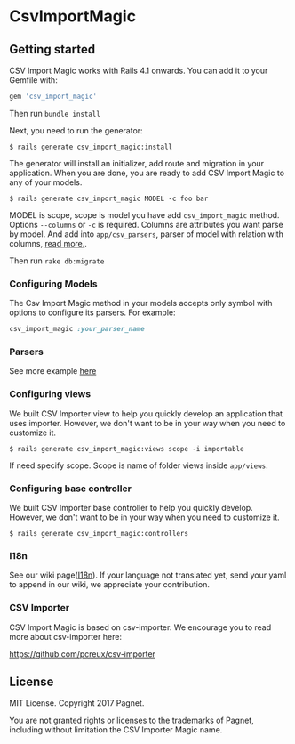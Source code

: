 # CsvImportMagic

## Getting started

CSV Import Magic works with Rails 4.1 onwards. You can add it to your Gemfile with:

```ruby
gem 'csv_import_magic'
```

Then run `bundle install`

Next, you need to run the generator:

```console
$ rails generate csv_import_magic:install
```

The generator will install an initializer, add route and migration in your application. When you are done, you are ready to add CSV Import Magic to any of your models.

```console
$ rails generate csv_import_magic MODEL -c foo bar
```

MODEL is scope, scope is model you have add `csv_import_magic` method.
Options `--columns` or `-c` is required.
Columns are attributes you want parse by model.
And add into `app/csv_parsers`, parser of model with relation with columns, [read more.](#configuring-models).

Then run `rake db:migrate`

### Configuring Models

The Csv Import Magic method in your models accepts only symbol with options to configure its parsers. For example:

```ruby
csv_import_magic :your_parser_name
```

### Parsers

See more example [here](https://github.com/pcreux/csv-importer#usage-tldr)

### Configuring views

We built CSV Importer view to help you quickly develop an application that uses importer.
However, we don't want to be in your way when you need to customize it.

```console
$ rails generate csv_import_magic:views scope -i importable
```

If need specify scope.
Scope is name of folder views inside `app/views`.

### Configuring base controller

We built CSV Importer base controller to help you quickly develop.
However, we don't want to be in your way when you need to customize it.

```console
$ rails generate csv_import_magic:controllers
```

### I18n

See our wiki page([I18n](https://github.com/Pagnet/csv_import_magic/wiki/I18n)).
If your language not translated yet, send your yaml to append in our wiki, we appreciate your contribution.

### CSV Importer

CSV Import Magic is based on csv-importer. We encourage you to read more about csv-importer here:

https://github.com/pcreux/csv-importer

## License

MIT License. Copyright 2017 Pagnet.

You are not granted rights or licenses to the trademarks of Pagnet, including without limitation the CSV Importer Magic name.
